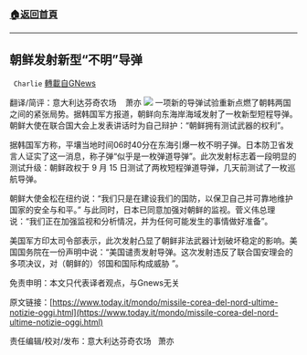###  [:house:返回首頁](https://github.com/ourhimalayas/txt)
---


## 朝鲜发射新型“不明”导弹
` Charlie` [轉載自GNews](https://gnews.org/zh-hans/1559967/)

翻译/简评：意大利达芬奇农场    萧亦
![](https://assets.gnews.org/wp-content/uploads/2021/09/09282-1.jpg)
一项新的导弹试验重新点燃了朝韩两国之间的紧张局势。据韩国军方报道，朝鲜向东海岸海域发射了一枚新型短程导弹。朝鲜大使在联合国大会上发表讲话时为自己辩护：“朝鲜拥有测试武器的权利”。

据韩国军方称，平壤当地时间06时40分在东海引爆一枚不明子弹。日本防卫省发言人证实了这一消息，称子弹“似乎是一枚弹道导弹”。此次发射标志着一段明显的测试升级：朝鲜政权于 9 月 15 日测试了两枚短程弹道导弹，几天前测试了一枚巡航导弹。

朝鲜大使金松在纽约说：“我们只是在建设我们的国防，以保卫自己并可靠地维护国家的安全与和平。” 与此同时，日本已同意加强对朝鲜的监视。菅义伟总理说：“我们正在加强监视和分析情况，并为任何可能发生的事情做好准备”。

美国军方印太司令部表示，此次发射凸显了朝鲜非法武器计划破坏稳定的影响。美国国务院在一份声明中说：“美国谴责发射导弹。这次发射违反了联合国安理会的多项决议，对（朝鲜的）邻国和国际构成威胁 ”。

免责申明：本文只代表译者观点，与Gnews无关

原文链接：[https://www.today.it/mondo/missile-corea-del-nord-ultime-notizie-oggi.html](https://www.today.it/mondo/missile-corea-del-nord-ultime-notizie-oggi.html)

责任编辑/校对/发布：意大利达芬奇农场   萧亦
